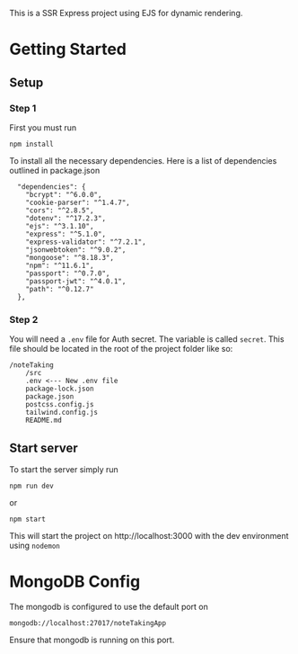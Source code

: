 This is a SSR Express project using EJS for dynamic rendering.

# Getting Started

## Setup

### Step 1
First you must run 
```
npm install
```
To install all the necessary dependencies. Here is a list of dependencies outlined in package.json
```
  "dependencies": {
    "bcrypt": "^6.0.0",
    "cookie-parser": "^1.4.7",
    "cors": "^2.8.5",
    "dotenv": "^17.2.3",
    "ejs": "^3.1.10",
    "express": "^5.1.0",
    "express-validator": "^7.2.1",
    "jsonwebtoken": "^9.0.2",
    "mongoose": "^8.18.3",
    "npm": "^11.6.1",
    "passport": "^0.7.0",
    "passport-jwt": "^4.0.1",
    "path": "^0.12.7"
  },
```

### Step 2
You will need a `.env` file for Auth secret. The variable is called `secret`. This file should be located in the root of the project folder like so:

```
/noteTaking
    /src
    .env <--- New .env file
    package-lock.json
    package.json
    postcss.config.js
    tailwind.config.js
    README.md
```

## Start server
To start the server simply run
```
npm run dev
```
or 
```
npm start
```

This will start the project on http://localhost:3000 with the dev environment using `nodemon`

# MongoDB Config
The mongodb is configured to use the default port on
```
mongodb://localhost:27017/noteTakingApp
```
Ensure that mongodb is running on this port.
